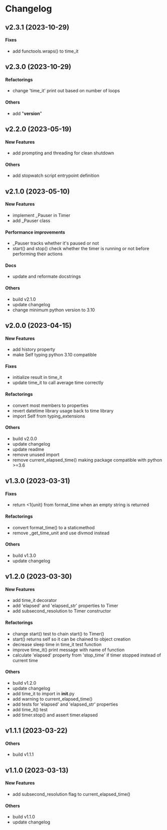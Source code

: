 # Changelog

## v2.3.1 (2023-10-29)

#### Fixes

* add functools.wraps() to time_it

## v2.3.0 (2023-10-29)

#### Refactorings

* change 'time_it' print out based on number of loops
#### Others

* add "__version__"


## v2.2.0 (2023-05-19)

#### New Features

* add prompting and threading for clean shutdown
#### Others

* add stopwatch script entrypoint definition


## v2.1.0 (2023-05-10)

#### New Features

* implement _Pauser in Timer
* add _Pauser class
#### Performance improvements

* _Pauser tracks whether it's paused or not
* start() and stop() check whether the timer is running or not before performing their actions
#### Docs

* update and reformate docstrings
#### Others

* build v2.1.0
* update changelog
* change minimum python version to 3.10


## v2.0.0 (2023-04-15)

#### New Features

* add history property
* make Self typing python 3.10 compatible
#### Fixes

* initialize result in time_it
* update time_it to call average time correctly
#### Refactorings

* convert most members to properties
* revert datetime library usage back to time library
* import Self from typing_extensions
#### Others

* build v2.0.0
* update changelog
* update readme
* remove unused import
* remove current_elapsed_time() making package compatible with python >=3.6


## v1.3.0 (2023-03-31)

#### Fixes

* return <1{unit} from format_time when an empty string is returned
#### Refactorings

* convert format_time() to a staticmethod
* remove _get_time_unit and use divmod instead
#### Others

* build v1.3.0
* update changelog


## v1.2.0 (2023-03-30)

#### New Features

* add time_it decorator
* add 'elapsed' and 'elapsed_str' properties to Timer
* add subsecond_resolution to Timer constructor
#### Refactorings

* change start() test to chain start() to Timer()
* start() returns self so it can be chained to object creation
* decrease sleep time in time_it test function
* improve time_it() print message with name of function
* calculate 'elapsed' property from 'stop_time' if timer stopped instead of current time
#### Others

* build v1.2.0
* update changelog
* add time_it to import in __init__.py
* add warning to current_elapsed_time()
* add tests for 'elapsed' and 'elapsed_str' properties
* add time_it() test
* add timer.stop() and assert timer.elapsed


## v1.1.1 (2023-03-22)

#### Others

* build v1.1.1


## v1.1.0 (2023-03-13)

#### New Features

* add subsecond_resolution flag to current_elapsed_time()
#### Others

* build v1.1.0
* update changelog